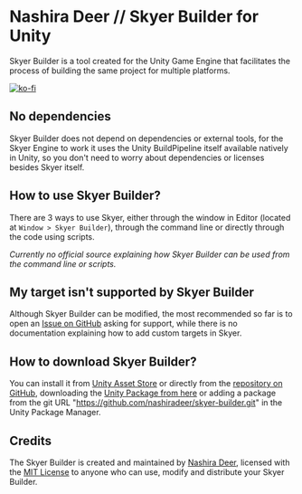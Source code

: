 # Nashira Deer // Skyer Builder for Unity

Skyer Builder is a tool created for the Unity Game Engine that facilitates the process of building the same project for multiple platforms.

[![ko-fi](https://ko-fi.com/img/githubbutton_sm.svg)](https://ko-fi.com/H2H4NKWWN)

## No dependencies

Skyer Builder does not depend on dependencies or external tools, for the Skyer Engine to work it uses the Unity BuildPipeline itself available natively in Unity, so you don't need to worry about dependencies or licenses besides Skyer itself.

## How to use Skyer Builder?

There are 3 ways to use Skyer, either through the window in Editor (located at `Window > Skyer Builder`), through the command line or directly through the code using scripts.

*Currently no official source explaining how Skyer Builder can be used from the command line or scripts.*

## My target isn't supported by Skyer Builder

Although Skyer Builder can be modified, the most recommended so far is to open an [Issue on GitHub](https://github.com/nashiradeer/skyer-builder/issues) asking for support, while there is no documentation explaining how to add custom targets in Skyer.

## How to download Skyer Builder?

You can install it from [Unity Asset Store](https://assetstore.unity.com/packages/slug/209104) or directly from the [repository on GitHub](https://github.com/nashiradeer/skyer-builder), downloading the [Unity Package from here](https://github.com/nashiradeer/skyer-builder/releases) or adding a package from the git URL "<https://github.com/nashiradeer/skyer-builder.git>" in the Unity Package Manager.

## Credits

The Skyer Builder is created and maintained by [Nashira Deer](https://github.com/nashiradeer), licensed with the [MIT License](https://github.com/nashiradeer/skyer-builder/blob/main/LICENSE.txt) to anyone who can use, modify and distribute your Skyer Builder.
